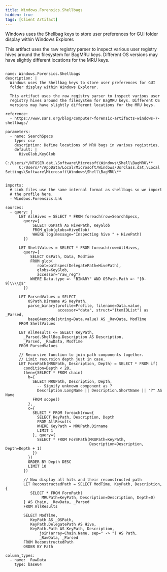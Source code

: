 ```yaml
---
title: Windows.Forensics.Shellbags
hidden: true
tags: [Client Artifact]
---
```


Windows uses the Shellbag keys to store user preferences for GUI
folder display within Windows Explorer.

This artifact uses the raw registry parser to inspect various user
registry hives around the filesystem for BagMRU keys. Different OS
versions may have slightly different locations for the MRU keys.


<pre><code class="language-yaml">
name: Windows.Forensics.Shellbags
description: |
  Windows uses the Shellbag keys to store user preferences for GUI
  folder display within Windows Explorer.

  This artifact uses the raw registry parser to inspect various user
  registry hives around the filesystem for BagMRU keys. Different OS
  versions may have slightly different locations for the MRU keys.

reference:
  - https://www.sans.org/blog/computer-forensic-artifacts-windows-7-shellbags/

parameters:
  - name: SearchSpecs
    type: csv
    description: Define locations of MRU bags in various registries.
    default: |
      HiveGlob,KeyGlob
      C:/Users/*/NTUSER.dat,\Software\Microsoft\Windows\Shell\BagMRU\**
      C:/Users/*/AppData/Local/Microsoft/Windows/UsrClass.dat,\Local Settings\Software\Microsoft\Windows\Shell\BagMRU\**


imports:
  # Link files use the same internal format as shellbags so we import
  # the profile here.
  - Windows.Forensics.Lnk

sources:
  - query: |
      LET AllHives = SELECT * FROM foreach(row=SearchSpecs,
        query={
            SELECT OSPath AS HivePath, KeyGlob
            FROM glob(globs=HiveGlob)
            WHERE log(message="Inspecting hive " + HivePath)
        })

      LET ShellValues = SELECT * FROM foreach(row=AllHives,
        query={
           SELECT OSPath, Data, ModTime
           FROM glob(
              root=pathspec(DelegatePath=HivePath),
              globs=KeyGlob,
              accessor="raw_reg")
           WHERE Data.type =~ "BINARY" AND OSPath.Path =~ "[0-9]\\\\@$"
        })

      LET ParsedValues = SELECT
          OSPath.Dirname AS KeyPath,
          parse_binary(profile=Profile, filename=Data.value,
                       accessor="data", struct="ItemIDList") as _Parsed,
          base64encode(string=Data.value) AS _RawData, ModTime
      FROM ShellValues

      LET AllResults &lt;= SELECT KeyPath,
        _Parsed.ShellBag.Description AS Description,
        _Parsed, _RawData, ModTime
      FROM ParsedValues

      // Recursive function to join path components together.
      // Limit recursion depth just in case.
      LET FormPath(MRUPath, Description, Depth) = SELECT * FROM if(
        condition=Depth &lt; 20,
        then={SELECT * FROM chain(
          b={
            SELECT MRUPath, Description, Depth,
              -- Signify unknown component as ?
              Description.LongName || Description.ShortName || "?" AS Name
            FROM scope()
          },
          c={
            SELECT * FROM foreach(row={
              SELECT KeyPath, Description, Depth
              FROM AllResults
              WHERE KeyPath = MRUPath.Dirname
              LIMIT 1
            }, query={
              SELECT * FROM FormPath(MRUPath=KeyPath,
                                     Description=Description, Depth=Depth + 1)
            })
          })
          ORDER BY Depth DESC
          LIMIT 10
        })

        // Now display all hits and their reconstructed path
        LET ReconstructedPath = SELECT ModTime, KeyPath, Description, {
           SELECT * FROM FormPath(
                MRUPath=KeyPath, Description=Description, Depth=0)
        } AS Chain, _RawData, _Parsed
        FROM AllResults

        SELECT ModTime,
           KeyPath AS _OSPath,
           KeyPath.DelegatePath AS Hive,
           KeyPath.Path AS KeyPath, Description,
               join(array=Chain.Name, sep=" -&gt; ") AS Path,
               _RawData, _Parsed
        FROM ReconstructedPath
        ORDER BY Path

column_types:
  - name: _RawData
    type: base64

</code></pre>

